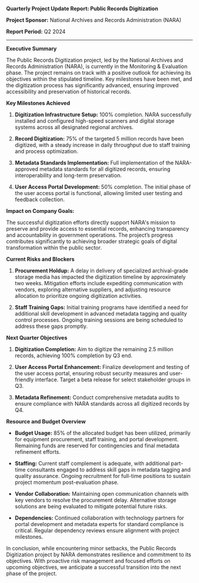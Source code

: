 **Quarterly Project Update Report: Public Records Digitization**

**Project Sponsor:** National Archives and Records Administration (NARA)

**Report Period:** Q2 2024

---

**Executive Summary**

The Public Records Digitization project, led by the National Archives and Records Administration (NARA), is currently in the Monitoring & Evaluation phase. The project remains on track with a positive outlook for achieving its objectives within the stipulated timeline. Key milestones have been met, and the digitization process has significantly advanced, ensuring improved accessibility and preservation of historical records.

**Key Milestones Achieved**

1. **Digitization Infrastructure Setup:** 100% completion. NARA successfully installed and configured high-speed scanners and digital storage systems across all designated regional archives.
   
2. **Record Digitization:** 75% of the targeted 5 million records have been digitized, with a steady increase in daily throughput due to staff training and process optimization.

3. **Metadata Standards Implementation:** Full implementation of the NARA-approved metadata standards for all digitized records, ensuring interoperability and long-term preservation.

4. **User Access Portal Development:** 50% completion. The initial phase of the user access portal is functional, allowing limited user testing and feedback collection.

**Impact on Company Goals:**

The successful digitization efforts directly support NARA's mission to preserve and provide access to essential records, enhancing transparency and accountability in government operations. The project’s progress contributes significantly to achieving broader strategic goals of digital transformation within the public sector.

**Current Risks and Blockers**

1. **Procurement Holdup:** A delay in delivery of specialized archival-grade storage media has impacted the digitization timeline by approximately two weeks. Mitigation efforts include expediting communication with vendors, exploring alternative suppliers, and adjusting resource allocation to prioritize ongoing digitization activities.

2. **Staff Training Gaps:** Initial training programs have identified a need for additional skill development in advanced metadata tagging and quality control processes. Ongoing training sessions are being scheduled to address these gaps promptly.

**Next Quarter Objectives**

1. **Digitization Completion:** Aim to digitize the remaining 2.5 million records, achieving 100% completion by Q3 end.
   
2. **User Access Portal Enhancement:** Finalize development and testing of the user access portal, ensuring robust security measures and user-friendly interface. Target a beta release for select stakeholder groups in Q3.

3. **Metadata Refinement:** Conduct comprehensive metadata audits to ensure compliance with NARA standards across all digitized records by Q4.

**Resource and Budget Overview**

- **Budget Usage:** 85% of the allocated budget has been utilized, primarily for equipment procurement, staff training, and portal development. Remaining funds are reserved for contingencies and final metadata refinement efforts.
  
- **Staffing:** Current staff complement is adequate, with additional part-time consultants engaged to address skill gaps in metadata tagging and quality assurance. Ongoing recruitment for full-time positions to sustain project momentum post-evaluation phase.

- **Vendor Collaboration:** Maintaining open communication channels with key vendors to resolve the procurement delay. Alternative storage solutions are being evaluated to mitigate potential future risks.

- **Dependencies:** Continued collaboration with technology partners for portal development and metadata experts for standard compliance is critical. Regular dependency reviews ensure alignment with project milestones.

In conclusion, while encountering minor setbacks, the Public Records Digitization project by NARA demonstrates resilience and commitment to its objectives. With proactive risk management and focused efforts on upcoming objectives, we anticipate a successful transition into the next phase of the project.